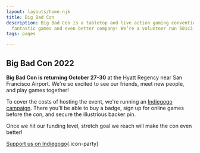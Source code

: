```yaml
---
layout: layouts/home.njk
title: Big Bad Con
description: Big Bad Con is a tabletop and live action gaming convention featuring
  fantastic games and even better company! We’re a volunteer run 501c3 non-profit!
tags: pages

---
```

## Big Bad Con 2022

**Big Bad Con is returning October 27-30** at the Hyatt Regency near San Francisco Airport. We're so excited to see our friends, meet new people, and play games together!

To cover the costs of hosting the event, we're running an [Indiegogo campaign](https://igg.me/at/bigbadcon2022). There you'll be able to buy a badge, sign up for online games before the con, and secure the illustrious backer pin.

Once we hit our funding level, stretch goal we reach will make the con even better!

[Support us on Indiegogo](https://igg.me/at/bigbadcon2022){.icon-party}
